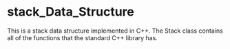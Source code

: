 stack_Data_Structure
====================
This is a stack data structure implemented in C++. The Stack class contains all of the functions that the standard C++ library has.
